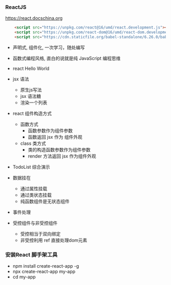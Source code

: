 ### ReactJS 
https://react.docschina.org
```html
    <script src="https://unpkg.com/react@16/umd/react.development.js"></script>
    <script src="https://unpkg.com/react-dom@16/umd/react-dom.development.js"></script>
    <script src="https://cdn.staticfile.org/babel-standalone/6.26.0/babel.min.js"></script>
```
- 声明式, 组件化, 一次学习，随处编写
- 函数式编程风格, 直白的说就是纯 JavaScript 编程思维 
- react Hello World
- jsx 语法
    + 原生js写法
    + jsx 语法糖
    + 渲染一个列表
- react 组件构造方式
    + 函数方式
        - 函数参数作为组件参数
        - 函数返回 jsx 作为 组件外观
    + class 类方式
        - 类的构造函数参数作为组件参数
        - render 方法返回 jsx 作为组件外观
- TodoList 综合演示

- 数据挂在
    + 通过属性挂载
    + 通过类状态挂载
    + 纯函数组件是无状态组件

- 事件处理
- 受控组件与非受控组件
    + 受控相当于双向绑定
    + 非受控利用 ref 直接处理dom元素

### 安装React 脚手架工具
- npm install create-react-app -g
- npx create-react-app my-app
- cd my-app
